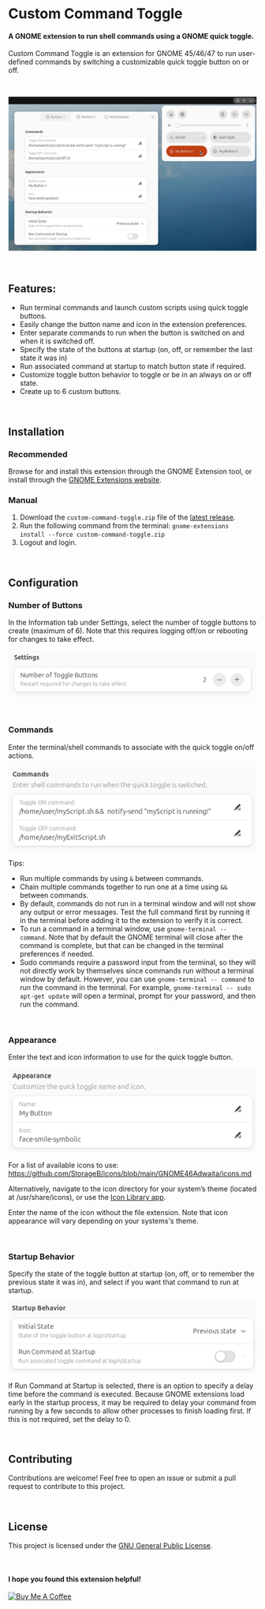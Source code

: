 # Custom Command Toggle

#### A GNOME extension to run shell commands using a GNOME quick toggle.

Custom Command Toggle is an extension for GNOME 45/46/47 to run user-defined commands by switching a customizable quick toggle button on or off.

<br>

![Screenshot-main](screenshots/Screenshot-main-3.png)

<br>

## Features:

- Run terminal commands and launch custom scripts using quick toggle buttons.
- Easily change the button name and icon in the extension preferences.
- Enter separate commands to run when the button is switched on and when it is switched off.
- Specify the state of the buttons at startup (on, off, or remember the last state it was in)
- Run associated command at startup to match button state if required.
- Customize toggle button behavior to toggle or be in an always on or off state.
- Create up to 6 custom buttons.

<br>

## Installation

### Recommended

Browse for and install this extension through the GNOME Extension tool, or install through the [GNOME Extensions website](https://extensions.gnome.org/extension/7012/custom-command-toggle/).

### Manual

1. Download the `custom-command-toggle.zip` file of the [latest release](https://github.com/StorageB/custom-command-toggle/releases). 
2. Run the following command from the terminal:
`gnome-extensions install --force custom-command-toggle.zip`
3. Logout and login.

<br>

## Configuration

### Number of Buttons

In the Information tab under Settings, select the number of toggle buttons to create (maximum of 6). Note that this requires logging off/on or rebooting for changes to take effect.

![Screenshot-settings](screenshots/Screenshot-settings.png)

<br>

### Commands

Enter the terminal/shell commands to associate with the quick toggle on/off actions.

![Screenshot-commands](screenshots/Screenshot-commands.png)

Tips:
- Run multiple commands by using `&` between commands.
- Chain multiple commands together to run one at a time using `&&` between commands.
- By default, commands do not run in a terminal window and will not show any output or error messages. Test the full command first by running it in the terminal before adding it to the extension to verify it is correct. 
- To run a command in a terminal window, use `gnome-terminal -- command`. Note that by default the GNOME terminal will close after the command is complete, but that can be changed in the terminal preferences if needed.
- Sudo commands require a password input from the terminal, so they will not directly work by themselves since commands run without a terminal window by default. However, you can use `gnome-terminal -- command` to run the command in the terminal. For example, `gnome-terminal -- sudo apt-get update` will open a terminal, prompt for your password, and then run the command.

<br>

### Appearance

Enter the text and icon information to use for the quick toggle button. 

![Screenshot-appearance](screenshots/Screenshot-appearance.png)

For a list of available icons to use: https://github.com/StorageB/icons/blob/main/GNOME46Adwaita/icons.md

Alternatively, navigate to the icon directory for your system’s theme (located at /usr/share/icons), or use the [Icon Library app](https://flathub.org/apps/org.gnome.design.IconLibrary).

Enter the name of the icon without the file extension. Note that icon appearance will vary depending on your systems's theme.

<br>

### Startup Behavior

Specify the state of the toggle button at startup (on, off, or to remember the previous state it was in), and select if you want that command to run at startup.

![Screenshot-appearance](screenshots/Screenshot-startup.png)

If Run Command at Startup is selected, there is an option to specify a delay time before the command is executed. Because GNOME extensions load early in the startup process, it may be required to delay your command from running by a few seconds to allow other processes to finish loading first. If this is not required, set the delay to 0.

<br>


## Contributing

Contributions are welcome! Feel free to open an issue or submit a pull request to contribute to this project.

<br>

## License

This project is licensed under the [GNU General Public License](http://www.gnu.org/licenses/).

<br>

#### I hope you found this extension helpful!

<a href="https://www.buymeacoffee.com/StorageB" target="_blank"><img src="https://cdn.buymeacoffee.com/buttons/v2/default-yellow.png" alt="Buy Me A Coffee" style="height: 36px !important;width: 131px !important;" ></a>


